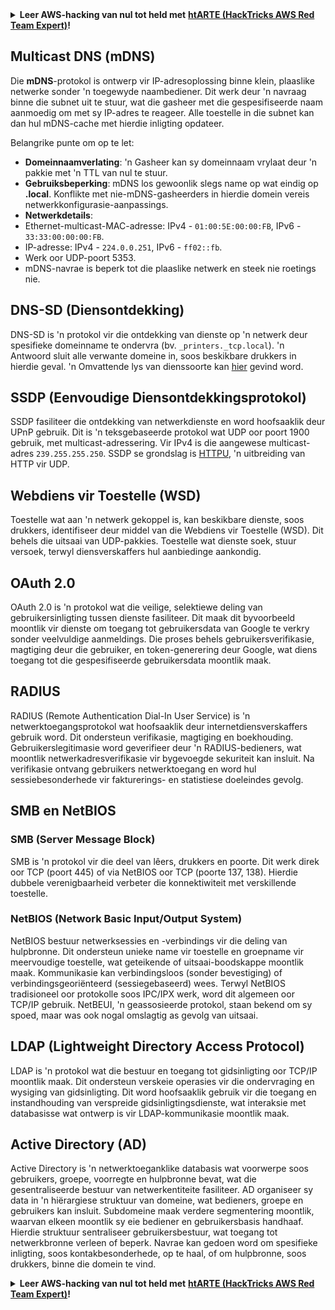 <details>

<summary><strong>Leer AWS-hacking van nul tot held met</strong> <a href="https://training.hacktricks.xyz/courses/arte"><strong>htARTE (HackTricks AWS Red Team Expert)</strong></a><strong>!</strong></summary>

Ander maniere om HackTricks te ondersteun:

* As jy jou **maatskappy geadverteer wil sien in HackTricks** of **HackTricks in PDF wil aflaai**, kyk na die [**SUBSCRIPTION PLANS**](https://github.com/sponsors/carlospolop)!
* Kry die [**amptelike PEASS & HackTricks swag**](https://peass.creator-spring.com)
* Ontdek [**The PEASS Family**](https://opensea.io/collection/the-peass-family), ons versameling eksklusiewe [**NFTs**](https://opensea.io/collection/the-peass-family)
* **Sluit aan by die** 💬 [**Discord-groep**](https://discord.gg/hRep4RUj7f) of die [**telegram-groep**](https://t.me/peass) of **volg** ons op **Twitter** 🐦 [**@hacktricks_live**](https://twitter.com/hacktricks_live)**.**
* **Deel jou hacking-truuks deur PR's in te dien by die** [**HackTricks**](https://github.com/carlospolop/hacktricks) en [**HackTricks Cloud**](https://github.com/carlospolop/hacktricks-cloud) GitHub-opslag.

</details>


## Multicast DNS (mDNS)

Die **mDNS**-protokol is ontwerp vir IP-adresoplossing binne klein, plaaslike netwerke sonder 'n toegewyde naambediener. Dit werk deur 'n navraag binne die subnet uit te stuur, wat die gasheer met die gespesifiseerde naam aanmoedig om met sy IP-adres te reageer. Alle toestelle in die subnet kan dan hul mDNS-cache met hierdie inligting opdateer.

Belangrike punte om op te let:
- **Domeinnaamverlating**: 'n Gasheer kan sy domeinnaam vrylaat deur 'n pakkie met 'n TTL van nul te stuur.
- **Gebruiksbeperking**: mDNS los gewoonlik slegs name op wat eindig op **.local**. Konflikte met nie-mDNS-gasheerders in hierdie domein vereis netwerkkonfigurasie-aanpassings.
- **Netwerkdetails**:
- Ethernet-multicast-MAC-adresse: IPv4 - `01:00:5E:00:00:FB`, IPv6 - `33:33:00:00:00:FB`.
- IP-adresse: IPv4 - `224.0.0.251`, IPv6 - `ff02::fb`.
- Werk oor UDP-poort 5353.
- mDNS-navrae is beperk tot die plaaslike netwerk en steek nie roetings nie.

## DNS-SD (Diensontdekking)

DNS-SD is 'n protokol vir die ontdekking van dienste op 'n netwerk deur spesifieke domeinname te ondervra (bv. `_printers._tcp.local`). 'n Antwoord sluit alle verwante domeine in, soos beskikbare drukkers in hierdie geval. 'n Omvattende lys van dienssoorte kan [hier](http://www.dns-sd.org/ServiceTypes.html) gevind word.

## SSDP (Eenvoudige Diensontdekkingsprotokol)

SSDP fasiliteer die ontdekking van netwerkdienste en word hoofsaaklik deur UPnP gebruik. Dit is 'n teksgebaseerde protokol wat UDP oor poort 1900 gebruik, met multicast-adressering. Vir IPv4 is die aangewese multicast-adres `239.255.255.250`. SSDP se grondslag is [HTTPU](https://en.wikipedia.org/wiki/HTTPU), 'n uitbreiding van HTTP vir UDP.


## Webdiens vir Toestelle (WSD)
Toestelle wat aan 'n netwerk gekoppel is, kan beskikbare dienste, soos drukkers, identifiseer deur middel van die Webdiens vir Toestelle (WSD). Dit behels die uitsaai van UDP-pakkies. Toestelle wat dienste soek, stuur versoek, terwyl diensverskaffers hul aanbiedinge aankondig.

## OAuth 2.0
OAuth 2.0 is 'n protokol wat die veilige, selektiewe deling van gebruikersinligting tussen dienste fasiliteer. Dit maak dit byvoorbeeld moontlik vir dienste om toegang tot gebruikersdata van Google te verkry sonder veelvuldige aanmeldings. Die proses behels gebruikersverifikasie, magtiging deur die gebruiker, en token-generering deur Google, wat diens toegang tot die gespesifiseerde gebruikersdata moontlik maak.

## RADIUS
RADIUS (Remote Authentication Dial-In User Service) is 'n netwerktoegangsprotokol wat hoofsaaklik deur internetdiensverskaffers gebruik word. Dit ondersteun verifikasie, magtiging en boekhouding. Gebruikerslegitimasie word geverifieer deur 'n RADIUS-bedieners, wat moontlik netwerkadresverifikasie vir bygevoegde sekuriteit kan insluit. Na verifikasie ontvang gebruikers netwerktoegang en word hul sessiebesonderhede vir fakturerings- en statistiese doeleindes gevolg.

## SMB en NetBIOS

### SMB (Server Message Block)
SMB is 'n protokol vir die deel van lêers, drukkers en poorte. Dit werk direk oor TCP (poort 445) of via NetBIOS oor TCP (poorte 137, 138). Hierdie dubbele verenigbaarheid verbeter die konnektiwiteit met verskillende toestelle.

### NetBIOS (Network Basic Input/Output System)
NetBIOS bestuur netwerksessies en -verbindings vir die deling van hulpbronne. Dit ondersteun unieke name vir toestelle en groepname vir meervoudige toestelle, wat geteikende of uitsaai-boodskappe moontlik maak. Kommunikasie kan verbindingsloos (sonder bevestiging) of verbindingsgeoriënteerd (sessiegebaseerd) wees. Terwyl NetBIOS tradisioneel oor protokolle soos IPC/IPX werk, word dit algemeen oor TCP/IP gebruik. NetBEUI, 'n geassosieerde protokol, staan bekend om sy spoed, maar was ook nogal omslagtig as gevolg van uitsaai.

## LDAP (Lightweight Directory Access Protocol)
LDAP is 'n protokol wat die bestuur en toegang tot gidsinligting oor TCP/IP moontlik maak. Dit ondersteun verskeie operasies vir die ondervraging en wysiging van gidsinligting. Dit word hoofsaaklik gebruik vir die toegang en instandhouding van verspreide gidsinligtingsdienste, wat interaksie met databasisse wat ontwerp is vir LDAP-kommunikasie moontlik maak.

## Active Directory (AD)
Active Directory is 'n netwerktoeganklike databasis wat voorwerpe soos gebruikers, groepe, voorregte en hulpbronne bevat, wat die gesentraliseerde bestuur van netwerkentiteite fasiliteer. AD organiseer sy data in 'n hiërargiese struktuur van domeine, wat bedieners, groepe en gebruikers kan insluit. Subdomeine maak verdere segmentering moontlik, waarvan elkeen moontlik sy eie bediener en gebruikersbasis handhaaf. Hierdie struktuur sentraliseer gebruikersbestuur, wat toegang tot netwerkbronne verleen of beperk. Navrae kan gedoen word om spesifieke inligting, soos kontakbesonderhede, op te haal, of om hulpbronne, soos drukkers, binne die domein te vind.


<details>

<summary><strong>Leer AWS-hacking van nul tot held met</strong> <a href="https://training.hacktricks.xyz/courses/arte"><strong>htARTE (HackTricks AWS Red Team Expert)</strong></a><strong>!</strong></summary>

Ander maniere om HackTricks te ondersteun:

* As jy jou **maatskappy geadverteer wil sien in HackTricks** of **HackTricks in PDF wil aflaai**, kyk na die [**SUBSCRIPTION PLANS**](https://github.com/sponsors/carlospolop)!
* Kry die [**amptelike PEASS & HackTricks swag**](https://peass.creator-spring.com)
* Ontdek [**The PEASS Family**](https://opensea.io/collection/the-peass-family), ons versameling eksklusiewe [**NFTs**](https://opensea.io/collection/the-peass-family)
* **Sluit aan by die** 💬 [**Discord-groep**](https://discord.gg/hRep4RUj7f) of die [**telegram-groep**](https://t.me/peass) of **volg** ons op **Twitter** 🐦 [**@hacktricks_live**](https://twitter.com/hacktricks_live)**.**
* **Deel jou hacking-truuks deur PR's in te dien by die** [**HackTricks**](https://github.com/carlospolop/hacktricks) en [**HackTricks Cloud**](https://github.com/carlospolop/hacktricks-cloud) GitHub-op
